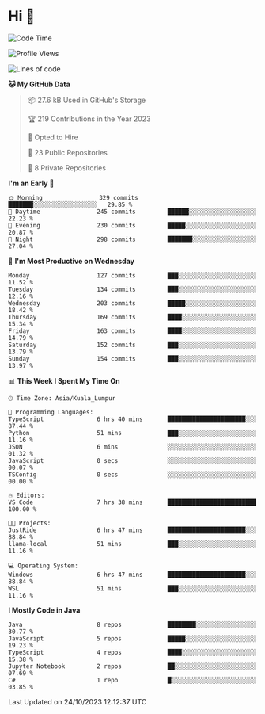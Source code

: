 <h1>Hi 👋</h1>

<!--START_SECTION:waka-->
![Code Time](http://img.shields.io/badge/Code%20Time-404%20hrs%2055%20mins-blue)

![Profile Views](http://img.shields.io/badge/Profile%20Views-0-blue)

![Lines of code](https://img.shields.io/badge/From%20Hello%20World%20I%27ve%20Written-1.2%20million%20lines%20of%20code-blue)

**🐱 My GitHub Data** 

> 📦 27.6 kB Used in GitHub's Storage 
 > 
> 🏆 219 Contributions in the Year 2023
 > 
> 💼 Opted to Hire
 > 
> 📜 23 Public Repositories 
 > 
> 🔑 8 Private Repositories 
 > 
**I'm an Early 🐤** 

```text
🌞 Morning                329 commits         ███████░░░░░░░░░░░░░░░░░░   29.85 % 
🌆 Daytime                245 commits         ██████░░░░░░░░░░░░░░░░░░░   22.23 % 
🌃 Evening                230 commits         █████░░░░░░░░░░░░░░░░░░░░   20.87 % 
🌙 Night                  298 commits         ███████░░░░░░░░░░░░░░░░░░   27.04 % 
```
📅 **I'm Most Productive on Wednesday** 

```text
Monday                   127 commits         ███░░░░░░░░░░░░░░░░░░░░░░   11.52 % 
Tuesday                  134 commits         ███░░░░░░░░░░░░░░░░░░░░░░   12.16 % 
Wednesday                203 commits         █████░░░░░░░░░░░░░░░░░░░░   18.42 % 
Thursday                 169 commits         ████░░░░░░░░░░░░░░░░░░░░░   15.34 % 
Friday                   163 commits         ████░░░░░░░░░░░░░░░░░░░░░   14.79 % 
Saturday                 152 commits         ███░░░░░░░░░░░░░░░░░░░░░░   13.79 % 
Sunday                   154 commits         ███░░░░░░░░░░░░░░░░░░░░░░   13.97 % 
```


📊 **This Week I Spent My Time On** 

```text
🕑︎ Time Zone: Asia/Kuala_Lumpur

💬 Programming Languages: 
TypeScript               6 hrs 40 mins       ██████████████████████░░░   87.44 % 
Python                   51 mins             ███░░░░░░░░░░░░░░░░░░░░░░   11.16 % 
JSON                     6 mins              ░░░░░░░░░░░░░░░░░░░░░░░░░   01.32 % 
JavaScript               0 secs              ░░░░░░░░░░░░░░░░░░░░░░░░░   00.07 % 
TSConfig                 0 secs              ░░░░░░░░░░░░░░░░░░░░░░░░░   00.00 % 

🔥 Editors: 
VS Code                  7 hrs 38 mins       █████████████████████████   100.00 % 

🐱‍💻 Projects: 
JustRide                 6 hrs 47 mins       ██████████████████████░░░   88.84 % 
llama-local              51 mins             ███░░░░░░░░░░░░░░░░░░░░░░   11.16 % 

💻 Operating System: 
Windows                  6 hrs 47 mins       ██████████████████████░░░   88.84 % 
WSL                      51 mins             ███░░░░░░░░░░░░░░░░░░░░░░   11.16 % 
```

**I Mostly Code in Java** 

```text
Java                     8 repos             ████████░░░░░░░░░░░░░░░░░   30.77 % 
JavaScript               5 repos             █████░░░░░░░░░░░░░░░░░░░░   19.23 % 
TypeScript               4 repos             ████░░░░░░░░░░░░░░░░░░░░░   15.38 % 
Jupyter Notebook         2 repos             ██░░░░░░░░░░░░░░░░░░░░░░░   07.69 % 
C#                       1 repo              █░░░░░░░░░░░░░░░░░░░░░░░░   03.85 % 
```




 Last Updated on 24/10/2023 12:12:37 UTC
<!--END_SECTION:waka-->
